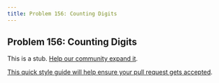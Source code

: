 ```yaml
---
title: Problem 156: Counting Digits
---
```

## Problem 156: Counting Digits

This is a stub. <a href='https://github.com/freecodecamp/guides/tree/master/src/pages/certifications/coding-interview-prep/project-euler/problem-156-counting-digits/index.md' target='_blank' rel='nofollow'>Help our community expand it</a>.

<a href='https://github.com/freecodecamp/guides/blob/master/README.md' target='_blank' rel='nofollow'>This quick style guide will help ensure your pull request gets accepted</a>.

<!-- The article goes here, in GitHub-flavored Markdown. Feel free to add YouTube videos, images, and CodePen/JSBin embeds  -->
